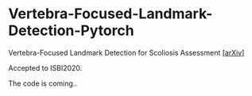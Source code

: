 # Vertebra-Focused-Landmark-Detection-Pytorch
Vertebra-Focused Landmark Detection for Scoliosis Assessment   [[arXiv](https://arxiv.org/pdf/2001.03187.pdf)]

Accepted to ISBI2020.

The code is coming..

